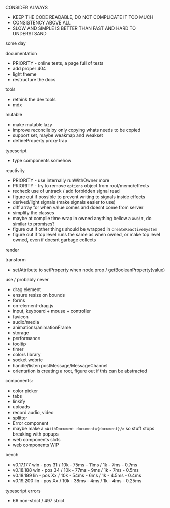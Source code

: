 CONSIDER ALWAYS

- KEEP THE CODE READABLE, DO NOT COMPLICATE IT TOO MUCH
- CONSISTENCY ABOVE ALL
- SLOW AND SIMPLE IS BETTER THAN FAST AND HARD TO UNDERSTSAND

some day

documentation

- PRIORITY - online tests, a page full of tests
- add proper 404
- light theme
- restructure the docs

tools

- rethink the dev tools
- mdx

mutable

- make mutable lazy
- improve reconcile by only copying whats needs to be copied
- support set, maybe weakmap and weakset
- defineProperty proxy trap

typescript

- type components somehow

reactivity

- PRIORITY - use internally runWithOwner more
- PRIORITY - try to remove `options` object from root/memo/effects
- recheck use of untrack / add forbidden signal read
- figure out if possible to prevent writing to signals inside effects
- derived/light signals (make signals easier to use)
- diff array for when value comes and doesnt come from server
- simplify the classes
- maybe at compile time wrap in owned anything bellow a `await`, do
  similar to promises?
- figure out if other things should be wrapped in
  `createReactiveSystem`
- figure out if top level runs the same as when owned, or make top
  level owned, even if doesnt garbage collects

render

transform

- setAttribute to setProperty when node.prop /
  getBooleanProperty(value)

use / probably never

- drag element
- ensure resize on bounds
- forms
- on-element-drag.js
- input, keyboard + mouse + controller
- favicon
- audio/media
- animations/animationFrame
- storage
- performance
- tooltip
- timer
- colors library
- socket webrtc
- handle/listen postMessage/MessageChannel
- orientation is creating a root, figure out if this can be abstracted

components:

- color picker
- tabs
- linkify
- uploads
- record audio, video
- splitter
- Error component
- maybe make a `<WithDocument document={document}/>` so stuff stops
  breaking with popups
- web components slots
- web components WIP

bench

- v0.17.177 win - pos 31 / 10k - 75ms - 11ms / 1k - 7ms - 0.7ms
- v0.18.188 win - pos 34 / 10k - 77ms - 9ms / 1k - 7ms - 0.5ms
- v0.18.199 lin - pos Xx / 10k - 54ms - 6ms / 1k - 4.5ms - 0.4ms
- v0.19.200 lin - pos Xx / 10k - 38ms - 4ms / 1k - 4ms - 0.25ms

typescript errors

- 66 non-strict / 497 strict
